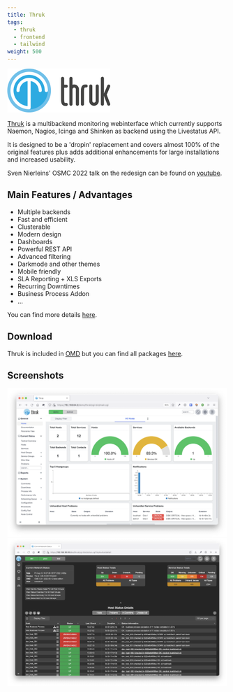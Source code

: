 ```yaml
---
title: Thruk
tags:
  - thruk
  - frontend
  - tailwind
weight: 500
---
```

<div class="pb-4">
  <img class="p-2" src="logo_thruk.png" alt="Thruk" style="background-color: white"/>
</div>

[Thruk](https://www.thruk.org) is a multibackend monitoring webinterface which currently supports Naemon, Nagios, Icinga and Shinken as backend using the Livestatus API.

It is designed to be a 'dropin' replacement and covers almost 100% of the original features plus adds additional enhancements for large installations and increased usability.

Sven Nierleins' OSMC 2022 talk on the redesign can be found on [youtube](https://www.youtube.com/watch?v=ikMp5M3kt3k).

## Main Features / Advantages

- Multiple backends
- Fast and efficient
- Clusterable
- Modern design
- Dashboards
- Powerful REST API
- Advanced filtering
- Darkmode and other themes
- Mobile friendly
- SLA Reporting + XLS Exports
- Recurring Downtimes
- Business Process Addon
- ...

You can find more details [here](https://www.thruk.org/documentation/introduction.html#_reasons-to-choose-thruk).

## Download
Thruk is included in [OMD](docs/omd/) but you can find all packages [here](https://www.thruk.org/download.html).

## Screenshots
<img src="home.png"/>
<img src="status-dark.png"/>